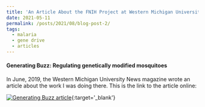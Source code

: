 ```yaml
---
title: 'An Article About the FNIH Project at Western Michigan University'
date: 2021-05-11
permalink: /posts/2021/08/blog-post-2/
tags:
  - malaria
  - gene drive
  - articles
---
```


#### Generating Buzz: Regulating genetically modified mosquitoes

In June, 2019, the Western Michigan University News magazine wrote an article about the work I was doing there. This is the link to the article online:

[![Generating Buzz article](https://marvel-b1-cdn.bc0a.com/f00000000211688/wmich.edu/sites/default/files/styles/330w/public/images/u2820/2019/BUG08882.JPG?itok=7I7MCtHT)](https://wmich.edu/news/2019/06/57059){:target='_blank'}
